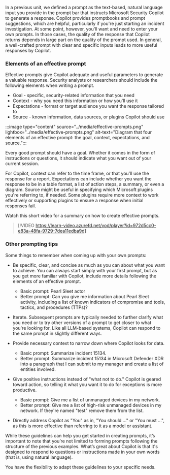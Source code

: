 
In a previous unit, we defined a prompt as the text-based, natural language input you provide in the prompt bar that instructs Microsoft Security Copilot to generate a response. Copilot provides promptbooks and prompt suggestions, which are helpful, particularly if you're just starting an incident investigation. At some point, however, you'll want and need to enter your own prompts. In those cases, the quality of the response that Copilot returns depends in large part on the quality of the prompt used. In general, a well-crafted prompt with clear and specific inputs leads to more useful responses by Copilot.

### Elements of an effective prompt

Effective prompts give Copilot adequate and useful parameters to generate a valuable response. Security analysts or researchers should include the following elements when writing a prompt.

- Goal - specific, security-related information that you need
- Context - why you need this information or how you'll use it
- Expectations - format or target audience you want the response tailored to
- Source - known information, data sources, or plugins Copilot should use

:::image type="content" source="../media/effective-prompts.png" lightbox="../media/effective-prompts.png" alt-text="Diagram that four elements of an effective prompt: the goal, context, expectations, and source.":::

Every good prompt should have a goal. Whether it comes in the form of instructions or questions, it should indicate what you want out of your current session.

For Copilot, context can refer to the time frame, or that you'll use the response for a report. Expectations can include whether you want the response to be in a table format, a list of action steps, a summary, or even a diagram. Source might be useful in specifying which Microsoft plugins you're referring to, if needed. Some plugins require more context to work effectively or supporting plugins to ensure a response when initial responses fail.

Watch this short video for a summary on how to create effective prompts.

> [!VIDEO https://learn-video.azurefd.net/vod/player?id=972d5cc0-e83a-48fa-9729-7dea11edba9d]

### Other prompting tips

Some things to remember when coming up with your own prompts:

- Be specific, clear, and concise as much as you can about what you want to achieve. You can always start simply with your first prompt, but as you get more familiar with Copilot, include more details following the elements of an effective prompt.
  - Basic prompt: Pearl Sleet actor
  - Better prompt: Can you give me information about Pearl Sleet activity, including a list of known indicators of compromise and tools, tactics, and procedures (TTPs)?

- Iterate. Subsequent prompts are typically needed to further clarify what you need or to try other versions of a prompt to get closer to what you're looking for. Like all LLM-based systems, Copilot can respond to the same prompt in slightly different ways.

- Provide necessary context to narrow down where Copilot looks for data.
  - Basic prompt: Summarize incident 15134.
  - Better prompt: Summarize incident 15134 in Microsoft Defender XDR into a paragraph that I can submit to my manager and create a list of entities involved.

- Give positive instructions instead of "what not to do." Copilot is geared toward action, so telling it what you want it to do for exceptions is more productive.
  - Basic prompt: Give me a list of unmanaged devices in my network.
  - Better prompt: Give me a list of high-risk unmanaged devices in my network. If they're named "test" remove them from the list.

- Directly address Copilot as "You" as in, "You should ..." or "You must ...", as this is more effective than referring to it as a model or assistant.

While these guidelines can help you get started in creating prompts, it’s important to note that you’re not limited to forming prompts following the structure of the previous examples. What’s great about Copilot is that it's designed to respond to questions or instructions made in your own words (that is, using natural language).

You have the flexibility to adapt these guidelines to your specific needs.
